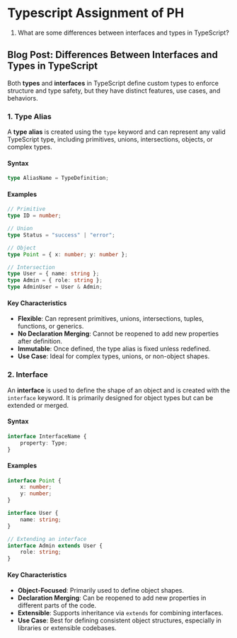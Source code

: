 # Typescript Assignment of PH

1. What are some differences between interfaces and types in TypeScript?

## Blog Post: Differences Between Interfaces and Types in TypeScript

Both **types** and **interfaces** in TypeScript define custom types to enforce structure and type safety,
but they have distinct features, use cases, and behaviors.

### 1. Type Alias

A **type alias** is created using the `type` keyword and can represent any valid TypeScript type, including primitives, unions, intersections, objects, or complex types.

#### Syntax

```typescript
type AliasName = TypeDefinition;
```

#### **Examples**

```typescript
// Primitive
type ID = number;

// Union
type Status = "success" | "error";

// Object
type Point = { x: number; y: number };

// Intersection
type User = { name: string };
type Admin = { role: string };
type AdminUser = User & Admin;
```

#### Key Characteristics

- **Flexible**: Can represent primitives, unions, intersections, tuples, functions, or generics.
- **No Declaration Merging**: Cannot be reopened to add new properties after definition.
- **Immutable**: Once defined, the type alias is fixed unless redefined.
- **Use Case**: Ideal for complex types, unions, or non-object shapes.

### 2. Interface

An **interface** is used to define the shape of an object and is created with the `interface` keyword. It is primarily designed for object types but can be extended or merged.

#### Syntax

```typescript
interface InterfaceName {
    property: Type;
}
```

#### **Examples**

```typescript
interface Point {
    x: number;
    y: number;
}

interface User {
    name: string;
}

// Extending an interface
interface Admin extends User {
    role: string;
}
```

#### Key Characteristics

- **Object-Focused**: Primarily used to define object shapes.
- **Declaration Merging**: Can be reopened to add new properties in different parts of the code.
- **Extensible**: Supports inheritance via `extends` for combining interfaces.
- **Use Case**: Best for defining consistent object structures, especially in libraries or extensible codebases.
